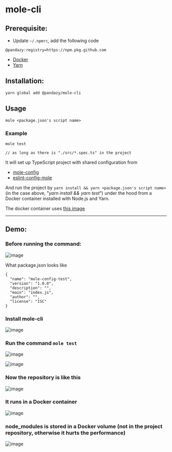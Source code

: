 # mole-cli

## Prerequisite:
- Update `~/.npmrc`, add the following code
```
@pandazy:registry=https://npm.pkg.github.com
```
-   [Docker](https://www.docker.com/)
-   [Yarn](https://yarnpkg.com/)

## Installation:

```
yarn global add @pandazy/mole-cli
```

## Usage

```
mole <package.json's script name>
```

### Example
```
mole test

// as long as there is "./src/*.spec.ts" in the project
```

It will set up TypeScript project with shared configuration from

-   [mole-config](https://github.com/pandazy/mole-config)
-   [eslint-config-mole](https://github.com/pandazy/eslint-config-mole)

And run the project by `yarn install && yarn <package.json's script name>` (in the case above, "_yarn install && yarn test_") under the hood
from a Docker container installed with Node.js and Yarn.

The docker container uses [this image](https://hub.docker.com/layers/jszhengyq/dermis/latest/images/sha256:dea2da756e951741f919069e16145ce806f5ab1107ed66d4f8084fd2f60a28b8)

-------------------

## Demo:
### Before running the command:

![image](https://user-images.githubusercontent.com/519653/221444157-5d1f0966-92a8-41b4-8f1b-3c74fcf3246f.png)

What package.json looks like
```
{
  "name": "mole-config-test",
  "version": "1.0.0",
  "description": "",
  "main": "index.js",
  "author": "",
  "license": "ISC"
}
```

### Install mole-cli
![image](https://user-images.githubusercontent.com/519653/221444255-9ff79b80-ad09-4b6c-a4e2-1b924a94722f.png)

### Run the command `mole test`

![image](https://user-images.githubusercontent.com/519653/221444544-fa846932-d4d6-4e81-9de9-af19fe3b1a51.png)

![image](https://user-images.githubusercontent.com/519653/221444588-b613b965-cb40-4db3-a2b9-fe9c708e1cf2.png)

### Now the repository is like this
![image](https://user-images.githubusercontent.com/519653/221444754-f5fda96e-9eb3-41a5-b2eb-8446d17d8314.png)

### It runs in a Docker container
![image](https://user-images.githubusercontent.com/519653/221444940-14a2812d-64f9-406f-811b-92b1286becdb.png)

### node_modules is stored in a Docker volume (not in the project repository, otherwise it hurts the performance)
![image](https://user-images.githubusercontent.com/519653/221444892-924f4a14-f687-489e-a42a-e1f433478224.png)









